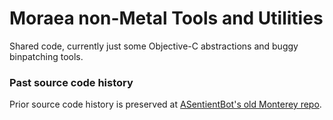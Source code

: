 # Moraea non-Metal Tools and Utilities

Shared code, currently just some Objective-C abstractions and buggy binpatching tools.

### Past source code history
Prior source code history is preserved at [ASentientBot's old Monterey repo](https://github.com/ASentientBot/monterey/tree/main/Tools).
